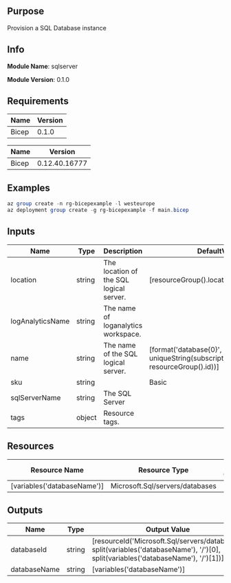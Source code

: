 ## Purpose
Provision a SQL Database instance
## Info
**Module Name**: sqlserver

**Module Version**: 0.1.0

## Requirements


| Name | Version | 
| --- | --- | 
 | Bicep | 0.1.0 | 


| Name | Version | 
| --- | --- | 
 | Bicep | 0.12.40.16777 | 
## Examples
```powershell
az group create -n rg-bicepexample -l westeurope
az deployment group create -g rg-bicepexample -f main.bicep
```
## Inputs
| Name | Type | Description | DefaultValue | AllowedValues |
| --- | --- | --- | --- | --- | 
 | location| string | The location of the SQL logical server. | [resourceGroup().location] |  |
 | logAnalyticsName| string | The name of loganalytics workspace. |  |  |
 | name| string | The name of the SQL logical server. | [format('database{0}', uniqueString(subscription().subscriptionId, resourceGroup().id))] |  |
 | sku| string |  | Basic | Basic,Standard,Premium,DataWarehouse,Stretch |
 | sqlServerName| string | The SQL Server |  |  |
 | tags| object | Resource tags. |  |  |
## Resources
| Resource Name | Resource Type | Resource Comment |
| --- | --- | --- | 
 | [variables('databaseName')]| Microsoft.Sql/servers/databases |  | 
## Outputs
| Name | Type | Output Value |
| --- | --- | --- |  
 | databaseId| string | [resourceId('Microsoft.Sql/servers/databases', split(variables('databaseName'), '/')[0], split(variables('databaseName'), '/')[1])] | 
 | databaseName| string | [variables('databaseName')] | 
